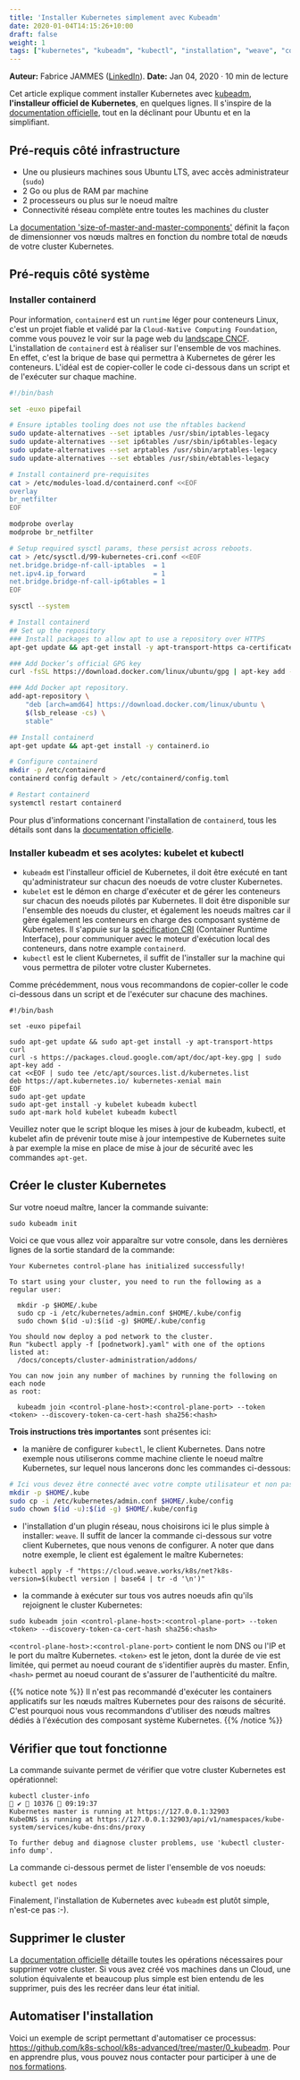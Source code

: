 ```yaml
---
title: 'Installer Kubernetes simplement avec Kubeadm'
date: 2020-01-04T14:15:26+10:00
draft: false
weight: 1
tags: ["kubernetes", "kubeadm", "kubectl", "installation", "weave", "containerd", "ubuntu"] 
---
```


**Auteur:** Fabrice JAMMES ([LinkedIn](https://www.linkedin.com/in/fabrice-jammes-5b29b042/)). 
**Date:** Jan 04, 2020 · 10 min de lecture


Cet article explique comment installer Kubernetes avec [kubeadm](https://kubernetes.io/docs/reference/setup-tools/kubeadm/kubeadm/), **l'installeur officiel de Kubernetes**, en quelques lignes.
Il s'inspire de la [documentation officielle](https://kubernetes.io/docs/setup/production-environment/tools/kubeadm/create-cluster-kubeadm/), tout en la déclinant pour Ubuntu et en la simplifiant.

## Pré-requis côté infrastructure

- Une ou plusieurs machines sous Ubuntu LTS, avec accès administrateur (`sudo`)
- 2 Go ou plus de RAM par machine
- 2 processeurs ou plus sur le noeud maître
- Connectivité réseau complète entre toutes les machines du cluster

La [documentation 'size-of-master-and-master-components'](https://kubernetes.io/docs/setup/best-practices/cluster-large/#size-of-master-and-master-components) définit la façon de dimensionner vos nœuds maîtres en fonction du nombre total de nœuds de votre cluster Kubernetes.

## Pré-requis côté système

### Installer containerd 

Pour information, `containerd` est un `runtime` léger pour conteneurs Linux, c'est un projet fiable et validé par la `Cloud-Native Computing Foundation`, comme vous pouvez le voir sur la page web du [landscape CNCF](https://landscape.cncf.io/selected=containerd).
L'installation de `containerd` est à réaliser sur l'ensemble de vos machines. En effet, c'est la brique de base qui permettra à Kubernetes de gérer les conteneurs. L'idéal est de copier-coller le code ci-dessous dans un script et de l'exécuter sur chaque machine.

```bash
#!/bin/bash

set -euxo pipefail

# Ensure iptables tooling does not use the nftables backend
sudo update-alternatives --set iptables /usr/sbin/iptables-legacy
sudo update-alternatives --set ip6tables /usr/sbin/ip6tables-legacy
sudo update-alternatives --set arptables /usr/sbin/arptables-legacy
sudo update-alternatives --set ebtables /usr/sbin/ebtables-legacy

# Install containerd pre-requisites
cat > /etc/modules-load.d/containerd.conf <<EOF
overlay
br_netfilter
EOF

modprobe overlay
modprobe br_netfilter

# Setup required sysctl params, these persist across reboots.
cat > /etc/sysctl.d/99-kubernetes-cri.conf <<EOF
net.bridge.bridge-nf-call-iptables  = 1
net.ipv4.ip_forward                 = 1
net.bridge.bridge-nf-call-ip6tables = 1
EOF

sysctl --system

# Install containerd
## Set up the repository
### Install packages to allow apt to use a repository over HTTPS
apt-get update && apt-get install -y apt-transport-https ca-certificates curl software-properties-common

### Add Docker’s official GPG key
curl -fsSL https://download.docker.com/linux/ubuntu/gpg | apt-key add -

### Add Docker apt repository.
add-apt-repository \
    "deb [arch=amd64] https://download.docker.com/linux/ubuntu \
    $(lsb_release -cs) \
    stable"

## Install containerd
apt-get update && apt-get install -y containerd.io

# Configure containerd
mkdir -p /etc/containerd
containerd config default > /etc/containerd/config.toml

# Restart containerd
systemctl restart containerd

```

Pour plus d'informations concernant l'installation de `containerd`, tous les détails sont dans la [documentation officielle](https://kubernetes.io/docs/setup/production-environment/container-runtimes/#containerd).

### Installer kubeadm et ses acolytes: kubelet et kubectl

* `kubeadm` est l'installeur officiel de Kubernetes, il doit être exécuté en tant qu'administrateur sur chacun des noeuds de votre cluster Kubernetes.
* `kubelet` est le démon en charge d'exécuter et de gérer les conteneurs sur chacun des noeuds pilotés par Kubernetes. Il doit être disponible sur l'ensemble des noeuds du cluster, et également les noeuds maîtres car il gère également les conteneurs en charge des composant système de Kubernetes. Il s'appuie sur la [spécification CRI](https://developer.ibm.com/blogs/kube-cri-overview/) (Container Runtime Interface), pour communiquer avec le moteur d'exécution local des conteneurs, dans notre example `containerd`.
* `kubectl` est le client Kubernetes, il suffit de l'installer sur la machine qui vous permettra de piloter votre cluster Kubernetes.

Comme précédemment, nous vous recommandons de copier-coller le code ci-dessous dans un script et de l'exécuter sur chacune des machines.

```shell
#!/bin/bash

set -euxo pipefail

sudo apt-get update && sudo apt-get install -y apt-transport-https curl
curl -s https://packages.cloud.google.com/apt/doc/apt-key.gpg | sudo apt-key add -
cat <<EOF | sudo tee /etc/apt/sources.list.d/kubernetes.list
deb https://apt.kubernetes.io/ kubernetes-xenial main
EOF
sudo apt-get update
sudo apt-get install -y kubelet kubeadm kubectl
sudo apt-mark hold kubelet kubeadm kubectl
```

Veuillez noter que le script bloque les mises à jour de kubeadm, kubectl, et kubelet afin de prévenir toute mise à jour intempestive de Kubernetes suite à par exemple la mise en place de mise à jour de sécurité avec les commandes `apt-get`.

## Créer le cluster Kubernetes

Sur votre noeud maître, lancer la commande suivante:
```shell
sudo kubeadm init
```

Voici ce que vous allez voir apparaître sur votre console, dans les dernières lignes de la sortie standard de la commande:
```
Your Kubernetes control-plane has initialized successfully!

To start using your cluster, you need to run the following as a regular user:

  mkdir -p $HOME/.kube
  sudo cp -i /etc/kubernetes/admin.conf $HOME/.kube/config
  sudo chown $(id -u):$(id -g) $HOME/.kube/config

You should now deploy a pod network to the cluster.
Run "kubectl apply -f [podnetwork].yaml" with one of the options listed at:
  /docs/concepts/cluster-administration/addons/

You can now join any number of machines by running the following on each node
as root:

  kubeadm join <control-plane-host>:<control-plane-port> --token <token> --discovery-token-ca-cert-hash sha256:<hash>
```

**Trois instructions très importantes** sont présentes ici:

- la manière de configurer `kubectl`, le client Kubernetes. Dans notre exemple nous utiliserons comme machine cliente le noeud maître Kubernetes, sur lequel nous lancerons donc les commandes ci-dessous:
```bash
# Ici vous devez être connecté avec votre compte utilisateur et non pas en tant que `root`
mkdir -p $HOME/.kube
sudo cp -i /etc/kubernetes/admin.conf $HOME/.kube/config
sudo chown $(id -u):$(id -g) $HOME/.kube/config
```
- l'installation d'un plugin réseau, nous choisirons ici le plus simple à installer: `weave`. Il suffit de lancer la commande ci-dessous sur votre client Kubernetes, que nous venons de configurer. A noter que dans notre exemple, le client est également le maître Kubernetes:
```shell
kubectl apply -f "https://cloud.weave.works/k8s/net?k8s-version=$(kubectl version | base64 | tr -d '\n')"
```
- la commande à exécuter sur tous vos autres noeuds afin qu'ils rejoignent le cluster Kubernetes:
```shell
sudo kubeadm join <control-plane-host>:<control-plane-port> --token <token> --discovery-token-ca-cert-hash sha256:<hash>
```

`<control-plane-host>:<control-plane-port>` contient le nom DNS ou l'IP et le port du maître Kubernetes. `<token>` est le jeton, dont la durée de vie est limitée, qui permet au noeud courant de s'identifier auprès du master. Enfin, `<hash>` permet au noeud courant de s'assurer de l'authenticité du maître.

{{% notice note %}}
Il n'est pas recommandé d'exécuter les containers applicatifs sur les nœuds maîtres Kubernetes pour des raisons de sécurité. C'est pourquoi nous vous recommandons d'utiliser des nœuds maîtres dédiés à l'éxécution des composant système Kubernetes.
{{% /notice %}}

## Vérifier que tout fonctionne

La commande suivante permet de vérifier que votre cluster Kubernetes est opérationnel:

```shell
kubectl cluster-info                                                                                                                                                        ✔  10376  09:19:37
Kubernetes master is running at https://127.0.0.1:32903
KubeDNS is running at https://127.0.0.1:32903/api/v1/namespaces/kube-system/services/kube-dns:dns/proxy

To further debug and diagnose cluster problems, use 'kubectl cluster-info dump'.
```

La commande ci-dessous permet de lister l'ensemble de vos noeuds:
```shell
kubectl get nodes
```

Finalement, l'installation de Kubernetes avec `kubeadm` est plutôt simple, n'est-ce pas :-).

## Supprimer le cluster

La [documentation officielle](https://kubernetes.io/docs/setup/production-environment/tools/kubeadm/create-cluster-kubeadm/#tear-down) détaille toutes les opérations nécessaires pour supprimer votre cluster.
Si vous avez créé vos machines dans un Cloud, une solution équivalente et beaucoup plus simple est bien entendu de les supprimer, puis des les recréer dans leur état initial.

## Automatiser l'installation

Voici un exemple de script permettant d'automatiser ce processus: https://github.com/k8s-school/k8s-advanced/tree/master/0_kubeadm. Pour en apprendre plus, vous pouvez nous contacter pour participer à une de [nos formations](https://k8s-school.fr/formations-kubernetes).
